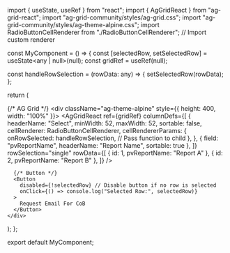 import { useState, useRef } from "react";
import { AgGridReact } from "ag-grid-react";
import "ag-grid-community/styles/ag-grid.css";
import "ag-grid-community/styles/ag-theme-alpine.css";
import RadioButtonCellRenderer from "./RadioButtonCellRenderer"; // Import custom renderer

const MyComponent = () => {
  const [selectedRow, setSelectedRow] = useState<any | null>(null);
  const gridRef = useRef<AgGridReact>(null);

  const handleRowSelection = (rowData: any) => {
    setSelectedRow(rowData);
  };

  return (
    <div>
      {/* AG Grid */}
      <div className="ag-theme-alpine" style={{ height: 400, width: "100%" }}>
        <AgGridReact
          ref={gridRef}
          columnDefs={[
            {
              headerName: "Select",
              minWidth: 52,
              maxWidth: 52,
              sortable: false,
              cellRenderer: RadioButtonCellRenderer,
              cellRendererParams: {
                onRowSelected: handleRowSelection, // Pass function to child
              },
            },
            { field: "pvReportName", headerName: "Report Name", sortable: true },
          ]}
          rowSelection="single"
          rowData={[
            { id: 1, pvReportName: "Report A" },
            { id: 2, pvReportName: "Report B" },
          ]}
        />
      </div>

      {/* Button */}
      <Button
        disabled={!selectedRow} // Disable button if no row is selected
        onClick={() => console.log("Selected Row:", selectedRow)}
      >
        Request Email For CoB
      </Button>
    </div>
  );
};

export default MyComponent;
